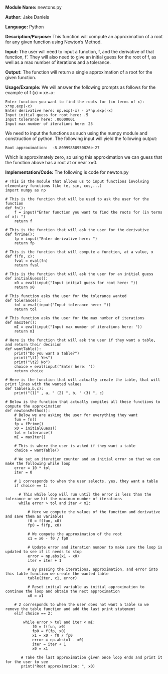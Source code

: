 **Module Name:** newtons.py

**Author:** Jake Daniels

**Language:** Python

**Description/Purpose:** This function will compute an approximation of a root for any given function using Newton’s Method.

**Input:** The user will need to input a function, f, and the derivative of that function, f’. They will also need to give an
initial guess for the root of f, as well as a max number of iterations and a tolerance.

**Output:** The function will return a single approximation of a root for the given function.

**Usage/Example:** We will answer the following prompts as follows for the example of f (x) = xe−x:

    Enter function you want to find the roots for (in terms of x): x*np.exp(-x)
    Enter derivative here: np.exp(-x) - x*np.exp(-x)
    Input initial guess for root here: .5
    Input tolerance here: .00000001
    Input max number of iterations here: 25

We need to input the functions as such using the numpy module and construction of python. The following input will yield 
the following output:

    Root approximation:  -8.80999858950826e-27
  
Which is approximately zero, so using this approximation we can guess that the function above has a root at or near x=0.

**Implementation/Code:** The following is code for newton.py

    # This is the module that allows us to input functions involving elementary functions like (e, sin, cos,...)
    import numpy as np

    # This is the function that will be used to ask the user for the function
    def fn():
        f = input("Enter function you want to find the roots for (in terms of x): ")
        return f

    # This is the function that will ask the user for the derivative
    def fPrime():
        fp = input("Enter derivative here: ")
        return fp

    # This is the function that will compute a function, at a value, x
    def f(fn, x):
        fval = eval(fn)
        return fval

    # This is the function that will ask the user for an initial guess
    def initialGuess():
        x0 = eval(input("Input initial guess for root here: "))
        return x0

    # This function asks the user for the tolerance wanted
    def tolerance():
        tol = eval(input("Input tolerance here: "))
        return tol

    # This function asks the user for the max number of iterations
    def maxIter():
        mI = eval(input("Input max number of iterations here: "))
        return mI

    # Here is the function that will ask the user if they want a table, and return their decision
    def wantTable():
        print("Do you want a table?")
        print("\t1) Yes")
        print("\t2) No")
        choice = eval(input("Enter here: "))
        return choice

    # Here is the function that will actually create the table, that will print lines with the wanted values
    def table(a,b,c):
        print("(1)" , a, " (2) ", b, " (3) ", c)

    # Below is the function that actually compiles all these functions to compute the approximation
    def newtonsMethod():
        # Below we are asking the user for everything they want
        fun = fn()
        fp = fPrime()
        x0 = initialGuess()
        tol = tolerance()
        mI = maxIter()

        # This is where the user is asked if they want a table
        choice = wantTable()

        # We set an iteration counter and an initial error so that we can make the following while loop
        error = 10 * tol
        iter = 0

        # 1 corresponds to when the user selects, yes, they want a table
        if choice == 1:

          # This while loop will run until the error is less than the tolerance or we hit the maximum number of iterations
          while error > tol and iter < mI:

              # Here we compute the values of the function and derivative and save them as variables
              f0 = f(fun, x0)
              fp0 = f(fp, x0)

              # We compute the approximation of the root
              x1 = x0 - f0 / fp0

              # Update error and iteration number to make sure the loop is updated to see if it needs to stop
              error = np.abs(x1 - x0)
              iter = iter + 1

              # By passing the iterations, approximation, and error into this table function we create the wanted table
              table(iter, x1, error)

              # Reset initial variable as initial approximation to continue the loop and obtain the next approximation
              x0 = x1

        # 2 corresponds to when the user does not want a table so we remove the table function and add the last print statement
        elif choice == 2:

            while error > tol and iter < mI:
                f0 = f(fun, x0)
                fp0 = f(fp, x0)
                x1 = x0 - f0 / fp0
                error = np.abs(x1 - x0)
                iter = iter + 1
                x0 = x1

           # Take the last approximation given once loop ends and print it for the user to see
           print("Root approximation: ", x0)
